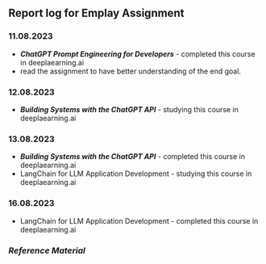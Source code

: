 
## Report log for Emplay Assignment
### 11.08.2023
- __*ChatGPT Prompt Engineering for Developers*__ - completed this course in deeplaearning.ai 
- read the assignment to have better understanding of the end goal. 

### 12.08.2023
- __*Building Systems with the ChatGPT API*__ - studying this course in deeplaearning.ai 

### 13.08.2023
- __*Building Systems with the ChatGPT API*__ - completed this course in deeplaearning.ai 
- LangChain for LLM Application Development - studying this course in deeplaearning.ai

### 16.08.2023
- LangChain for LLM Application Development - completed this course in deeplaearning.ai
  

### __*Reference Material*__

